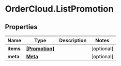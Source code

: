 # OrderCloud.ListPromotion

## Properties
Name | Type | Description | Notes
------------ | ------------- | ------------- | -------------
**items** | [**[Promotion]**](Promotion.md) |  | [optional] 
**meta** | [**Meta**](Meta.md) |  | [optional] 


